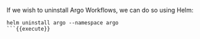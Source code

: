 If we wish to uninstall Argo Workflows, we can do so using Helm:

```
helm uninstall argo --namespace argo
```{{execute}}
